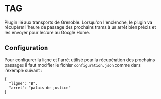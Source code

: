 # TAG

Plugin lié aux transports de Grenoble. Lorsqu'on l'enclenche, le plugin va récupérer l'heure de passage des prochains trams à un arrêt bien précis et les envoyer pour lecture au Google Home.

## Configuration

Pour configurer la ligne et l'arrêt utilisé pour la récupération des prochains passages il faut modifier le fichier ```configuration.json``` comme dans l'exemple suivant :

    {
      "ligne": "B",
      "arret": "palais de justice"
    }
